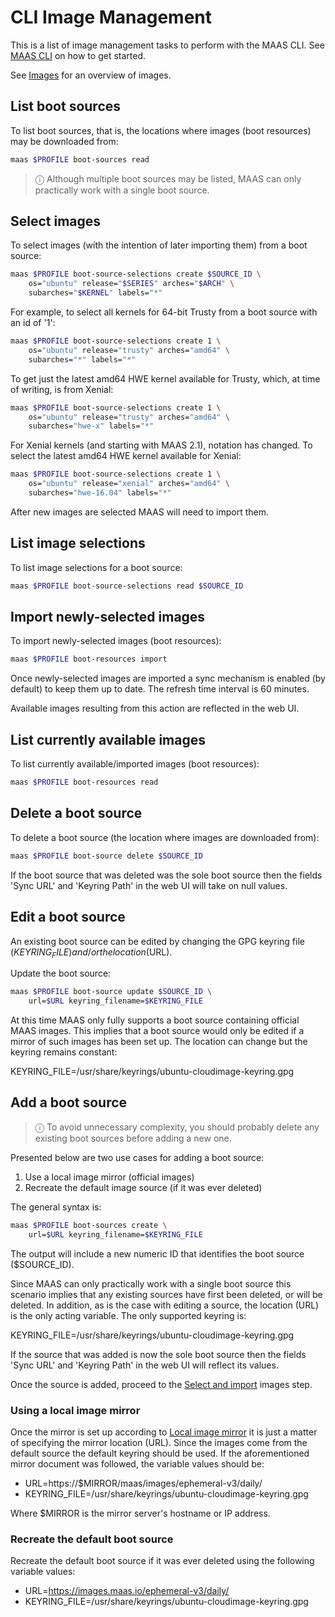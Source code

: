 

# CLI Image Management

This is a list of image management tasks to perform with the MAAS CLI. See
[MAAS CLI][manage-cli] on how to get started.

See [Images][images] for an overview of images.


## List boot sources

To list boot sources, that is, the locations where images (boot resources) may
be downloaded from:

```bash
maas $PROFILE boot-sources read
```

> ⓘ Although multiple boot sources may be listed, MAAS can only practically work with a single boot source.


## Select images

To select images (with the intention of later importing them) from a boot
source:

```bash
maas $PROFILE boot-source-selections create $SOURCE_ID \
	os="ubuntu" release="$SERIES" arches="$ARCH" \
	subarches="$KERNEL" labels="*"
```

For example, to select all kernels for 64-bit Trusty from a boot source with an
id of '1':

```bash
maas $PROFILE boot-source-selections create 1 \
	os="ubuntu" release="trusty" arches="amd64" \
	subarches="*" labels="*"
```

To get just the latest amd64 HWE kernel available for Trusty, which, at time of
writing, is from Xenial:

```bash
maas $PROFILE boot-source-selections create 1 \
	os="ubuntu" release="trusty" arches="amd64" \
	subarches="hwe-x" labels="*"
```

For Xenial kernels (and starting with MAAS 2.1), notation has changed. To
select the latest amd64 HWE kernel available for Xenial:

```bash
maas $PROFILE boot-source-selections create 1 \
	os="ubuntu" release="xenial" arches="amd64" \
	subarches="hwe-16.04" labels="*"
```

After new images are selected MAAS will need to import them.


## List image selections

To list image selections for a boot source:

```bash
maas $PROFILE boot-source-selections read $SOURCE_ID
```


## Import newly-selected images

To import newly-selected images (boot resources):

```bash
maas $PROFILE boot-resources import
```

Once newly-selected images are imported a sync mechanism is enabled (by
default) to keep them up to date. The refresh time interval is 60 minutes.

Available images resulting from this action are reflected in the web UI.


## List currently available images

To list currently available/imported images (boot resources):

```bash
maas $PROFILE boot-resources read
```


## Delete a boot source

To delete a boot source (the location where images are downloaded from):

```bash
maas $PROFILE boot-source delete $SOURCE_ID
```

If the boot source that was deleted was the sole boot source then the fields
'Sync URL' and 'Keyring Path' in the web UI will take on null values.


## Edit a boot source

An existing boot source can be edited by changing the GPG keyring file
($KEYRING_FILE) and/or the location ($URL).

Update the boot source:

```bash
maas $PROFILE boot-source update $SOURCE_ID \
	url=$URL keyring_filename=$KEYRING_FILE
```

At this time MAAS only fully supports a boot source containing official MAAS
images. This implies that a boot source would only be edited if a mirror of
such images has been set up. The location can change but the keyring remains
constant:

KEYRING_FILE=/usr/share/keyrings/ubuntu-cloudimage-keyring.gpg


## Add a boot source

> ⓘ To avoid unnecessary complexity, you should probably delete any existing boot sources before adding a new one.

Presented below are two use cases for adding a boot source:

1. Use a local image mirror (official images)
1. Recreate the default image source (if it was ever deleted)

The general syntax is:

```bash
maas $PROFILE boot-sources create \
	url=$URL keyring_filename=$KEYRING_FILE
```

The output will include a new numeric ID that identifies the boot source
($SOURCE_ID).

Since MAAS can only practically work with a single boot source this scenario
implies that any existing sources have first been deleted, or will be deleted.
In addition, as is the case with editing a source, the location (URL) is the
only acting variable. The only supported keyring is:

KEYRING_FILE=/usr/share/keyrings/ubuntu-cloudimage-keyring.gpg

If the source that was added is now the sole boot source then the fields
'Sync URL' and 'Keyring Path' in the web UI will reflect its values.

Once the source is added, proceed to the [Select and import][images-import]
images step.

### Using a local image mirror

Once the mirror is set up according to [Local image mirror][mirror] it is just
a matter of specifying the mirror location (URL). Since the images come from
the default source the default keyring should be used. If the aforementioned
mirror document was followed, the variable values should be:

- URL=https://$MIRROR/maas/images/ephemeral-v3/daily/
- KEYRING_FILE=/usr/share/keyrings/ubuntu-cloudimage-keyring.gpg

Where $MIRROR is the mirror server's hostname or IP address.

### Recreate the default boot source

Recreate the default boot source if it was ever deleted using the following
variable values:

- URL=https://images.maas.io/ephemeral-v3/daily/
- KEYRING_FILE=/usr/share/keyrings/ubuntu-cloudimage-keyring.gpg


<!-- LINKS -->

[manage-cli]: manage-cli.md
[images]: installconfig-images.md
[images-import]: installconfig-images-import.md
[mirror]: installconfig-images-mirror.md
